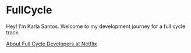 # FullCycle

Hey! I'm Karla Santos. Welcome to my development journey for a full cycle track.

[About Full Cycle Developers at Netflix](https://netflixtechblog.com/full-cycle-developers-at-netflix-a08c31f83249)
